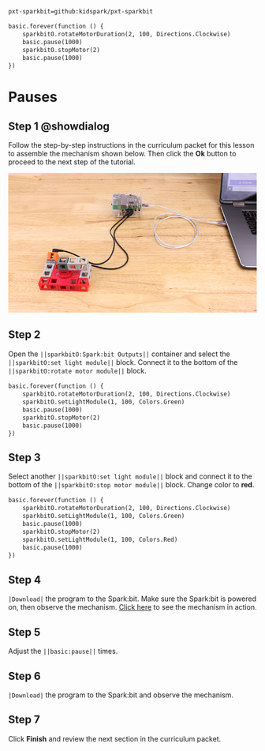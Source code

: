 ```package
pxt-sparkbit=github:kidspark/pxt-sparkbit
```

```template
basic.forever(function () {
    sparkbitO.rotateMotorDuration(2, 100, Directions.Clockwise)
    basic.pause(1000)
    sparkbitO.stopMotor(2)
    basic.pause(1000)
})
```

# Pauses

## Step 1 @showdialog

Follow the step-by-step instructions in the curriculum packet for this lesson to assemble the mechanism shown below. Then click the **Ok** button to proceed to the next step of the tutorial.

![1-3-pauses-1](https://raw.githubusercontent.com/KidSpark/tutorials/master/assets/1-3-pauses-1.png)

## Step 2

Open the ``||sparkbitO:Spark:bit Outputs||`` container and select the ``||sparkbitO:set light module||`` block. Connect it to the bottom of the ``||sparkbitO:rotate motor module||`` block.

```blocks
basic.forever(function () {
    sparkbitO.rotateMotorDuration(2, 100, Directions.Clockwise)
    sparkbitO.setLightModule(1, 100, Colors.Green)
    basic.pause(1000)
    sparkbitO.stopMotor(2)
    basic.pause(1000)
})
```
## Step 3

Select another ``||sparkbitO:set light module||`` block and connect it to the bottom of the ``||sparkbitO:stop motor module||`` block. Change color to **red**.

```blocks
basic.forever(function () {
    sparkbitO.rotateMotorDuration(2, 100, Directions.Clockwise)
    sparkbitO.setLightModule(1, 100, Colors.Green)
    basic.pause(1000)
    sparkbitO.stopMotor(2)
    sparkbitO.setLightModule(1, 100, Colors.Red)
    basic.pause(1000)
})
```
## Step 4

``|Download|`` the program to the Spark:bit. Make sure the Spark:bit is powered on, then observe the mechanism. [Click here](https://youtu.be/rxfwJP0eej0) to see the mechanism in action.

## Step 5

Adjust the ``||basic:pause||`` times.

## Step 6

``|Download|`` the program to the Spark:bit and observe the mechanism.

## Step 7

Click **Finish** and review the next section in the curriculum packet.